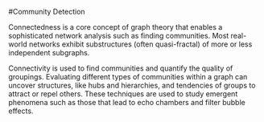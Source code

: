 #Community Detection

Connectedness is a core concept of graph theory that enables a sophisticated network analysis such as finding communities. Most real-world networks exhibit substructures (often quasi-fractal) of more or less independent subgraphs.

Connectivity is used to find communities and quantify the quality of groupings. Evaluating different types of communities within a graph can uncover structures, like hubs and hierarchies, and tendencies of groups to attract or repel others. These techniques are used to study emergent phenomena such as those that lead to echo chambers and filter bubble effects.